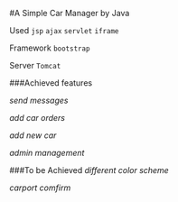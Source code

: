 #A Simple Car Manager by Java


Used `jsp` `ajax` `servlet` `iframe`

Framework `bootstrap`

Server `Tomcat` 

###Achieved features

_send messages_

_add car orders_

_add new car_

_admin management_

###To be Achieved
_different color scheme_

_carport comfirm_